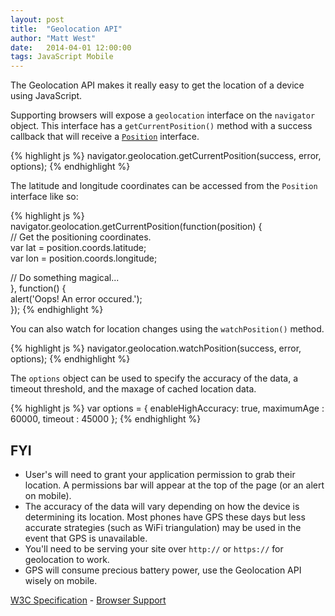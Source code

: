 ```yaml
---
layout: post
title:  "Geolocation API"
author: "Matt West"
date:   2014-04-01 12:00:00
tags: JavaScript Mobile
---
```


The Geolocation API makes it really easy to get the location of a device using JavaScript.

Supporting browsers will expose a `geolocation` interface on the `navigator` object. This interface has a `getCurrentPosition()` method with a success callback that will receive a [`Position`](http://www.w3.org/TR/geolocation-API/#position_interface) interface.  

{% highlight js %}
navigator.geolocation.getCurrentPosition(success, error, options);
{% endhighlight %}

The latitude and longitude coordinates can be accessed from the `Position` interface like so:

{% highlight js %}
navigator.geolocation.getCurrentPosition(function(position) {  
  // Get the positioning coordinates.  
  var lat = position.coords.latitude;  
  var lon = position.coords.longitude;  

  // Do something magical...  
}, function() {  
  alert('Oops! An error occured.');  
});
{% endhighlight %}

You can also watch for location changes using the `watchPosition()` method.

{% highlight js %}
navigator.geolocation.watchPosition(success, error, options);
{% endhighlight %}

The `options` object can be used to specify the accuracy of the data, a timeout threshold, and the maxage of cached location data.

{% highlight js %}
var options = {
  enableHighAccuracy: true,
  maximumAge : 60000,
  timeout : 45000
};
{% endhighlight %}

## FYI

* User's will need to grant your application permission to grab their location. A permissions bar will appear at the top of the page (or an alert on mobile).
* The accuracy of the data will vary depending on how the device is determining its location. Most phones have GPS these days but less accurate strategies (such as WiFi triangulation) may be used in the event that GPS is unavailable.
* You'll need to be serving your site over `http://` or `https://` for geolocation to work.
* GPS will consume precious battery power, use the Geolocation API wisely on mobile.

[W3C Specification](http://www.w3.org/TR/geolocation-API/) - [Browser Support](http://caniuse.com/#feat=geolocation)
